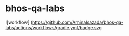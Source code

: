 # bhos-qa-labs

![workflow] (https://github.com/AminaIsazada/bhos-qa-labs/actions/workflows/gradle.yml/badge.svg
